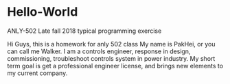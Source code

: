 # Hello-World
ANLY-502 Late fall 2018 typical programming exercise

Hi Guys, this is a homework for anly 502 class
My name is PakHei, or you can call me Walker. I am a controls engineer, response in design, commissioning, troubleshoot controls system in power industry. My short term goal is get a professional engineer license, and brings new elements to my current company.

